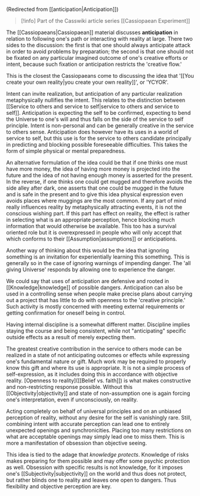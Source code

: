 (Redirected from [[anticipation|Anticipation]])  

> [!info] Part of the Casswiki article series [[Cassiopaean Experiment]]


The [[Cassiopaeans|Cassiopaean]] material discusses **anticipation** in relation to following one's path or interacting with reality at large. There two sides to the discussion: the first is that one should always anticipate attack in order to avoid problems by preparation; the second is that one should not be fixated on any particular imagined outcome of one's creative efforts or intent, because such fixation or anticipation restricts the 'creative flow.'

This is the closest the Cassiopaeans come to discussing the idea that '[[You create your own reality|you create your own reality]]', or 'YCYOR'.

Intent can invite realization, but anticipation of any particular realization metaphysically nullifies the intent. This relates to the distinction between [[Service to others and service to self|service to others and service to self]]. Anticipation is expecting the self to be confirmed, expecting to bend the Universe to one's will and thus falls on the side of the service to self principle. Intent is non-personal and can be generally creative in the service to others sense. Anticipation does however have its uses in a world of service to self, but this use is for the service to others candidate principally in predicting and blocking possible foreseeable difficulties. This takes the form of simple physical or mental preparedness.

An alternative formulation of the idea could be that if one thinks one must have more money, the idea of having more money is projected into the future and the idea of not having enough money is asserted for the present. In the reverse, if one thinks one could get mugged and therefore avoids the side alley after dark, one asserts that one could be mugged in the future and is safe in the present and to give this idea physical expression even avoids places where muggings are the most common. If any part of mind really influences reality by metaphysically attracting events, it is not the conscious wishing part. If this part has effect on reality, the effect is rather in selecting what is an appropriate perception, hence blocking much information that would otherwise be available. This too has a survival oriented role but it is overexpressed in people who will only accept that which conforms to their [[Assumption|assumptions]] or anticipations.

Another way of thinking about this would be the idea that ignoring something is an invitation for experientially learning this something. This is generally so in the case of ignoring warnings of impending danger. The 'all giving Universe' responds by allowing one to experience the danger.

We could say that uses of anticipation are defensive and rooted in [[Knowledge|knowledge]] of possible dangers. Anticipation can also be used in a controlling sense when people make precise plans about carrying out a project that has little to do with openness to the 'creative principle.' Such activity is mostly concerned with meeting external requirements or getting confirmation for oneself being in control.

Having internal discipline is a somewhat different matter. Discipline implies staying the course and being consistent, while not "anticipating" specific outside effects as a result of merely expecting them.

The greatest creative contribution in the service to others mode can be realized in a state of not anticipating outcomes or effects while expressing one's fundamental nature or gift. Much work may be required to properly know this gift and where its use is appropriate. It is not a simple process of self-expression, as it includes doing this in accordance with objective reality. [Openness to reality]([[Belief vs. faith]]) is what makes constructive and non-restricting response possible. Without this [[Objectivity|objectivity]] and state of non-assumption one is again forcing one's interpretation, even if unconsciously, on reality.

Acting completely on behalf of universal principles and on an unbiased perception of reality, without any desire for the self is vanishingly rare. Still, combining intent with accurate perception can lead one to entirely unexpected openings and synchronicities. Placing too many restrictions on what are acceptable openings may simply lead one to miss them. This is more a manifestation of obsession than objective seeing.

This idea is tied to the adage that _knowledge protects_. Knowledge of risks makes preparing for them possible and may offer some psychic protection as well. Obsession with specific results is not knowledge, for it imposes one's [[Subjectivity|subjectivity]] on the world and thus does not protect, but rather blinds one to reality and leaves one open to dangers. Thus flexibility and objective perception are key.